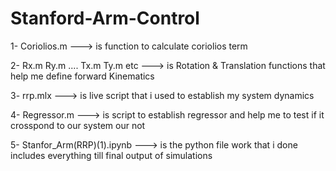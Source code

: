 # Stanford-Arm-Control

1- Coriolios.m                                                ---> is function to calculate coriolios term

2- Rx.m Ry.m .... Tx.m Ty.m etc                               ---> is Rotation & Translation functions that help me define forward Kinematics

3- rrp.mlx                                                    ---> is live script that i used to establish my system dynamics

4- Regressor.m                                                ---> is script to establish regressor and help me to test if it crosspond to our system our not

5- Stanfor_Arm(RRP)(1).ipynb                                          ---> is the python file work that i done includes everything till final output of simulations
